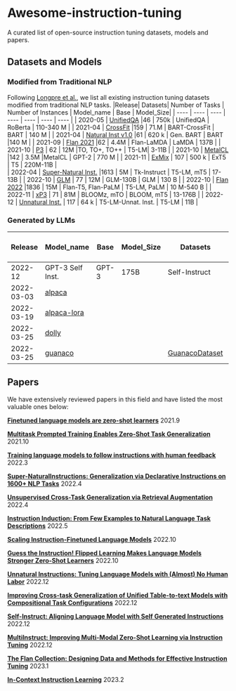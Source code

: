 # Awesome-instruction-tuning
A curated list of open-source instruction tuning datasets, models and papers.
## Datasets and Models

### Modified from Traditional NLP 

Following [Longpre et al.](https://arxiv.org/pdf/2301.13688.pdf), we list all existing instruction tuning datasets modified from traditional NLP tasks.
|Release| Datasets|  Number of Tasks | Number of Instances | Model_name | Base | Model_Size| 
|  ----  | ----  | ----  | ----  | ----  | ----  | ----  | 
| 2020-05 | [UnifiedQA](https://github.com/allenai/unifiedqa) |46 | 750k | UnifiedQA | RoBerta | 110-340 M |
| 2021-04 | [CrossFit](https://github.com/INK-USC/CrossFit) |159 | 71.M | BART-CrossFit | BART | 140 M |
| 2021-04 | [Natural Inst v1.0](https://instructions.apps.allenai.org/) |61 | 620 k | Gen. BART | BART |140 M |
| 2021-09 | [Flan 2021](https://github.com/google-research/FLAN/tree/main#flan-2021) |62 | 4.4M | Flan-LaMDA | LaMDA | 137B |
| 2021-10 | [P3](https://github.com/bigscience-workshop/promptsource) | 62 | 12M |TO, TO+, TO++ | T5-LM| 3-11B | 
| 2021-10 | [MetalCL](https://github.com/facebookresearch/MetaICL) |142 | 3.5M |MetalCL | GPT-2 | 770 M |
| 2021-11 | [ExMix](https://github.com/google-research/text-to-text-transfer-transformer) | 107 | 500 k | ExT5 | T5 | 220M-11B |  
| 2022-04 | [Super-Natural Inst.](https://github.com/allenai/natural-instructions) |1613 | 5M | Tk-Instruct | T5-LM, mT5 | 17-13B |
| 2022-10 | [GLM](https://github.com/THUDM/GLM-130B) | 77 | 12M | GLM-130B | GLM | 130 B |
| 2022-10 | [Flan 2022](https://github.com/google-research/FLAN/tree/main/flan/v2) |1836 | 15M | Flan-T5, Flan-PaLM | T5-LM, PaLM | 10 M-540 B |
| 2022-11 | [xP3](https://huggingface.co/datasets/bigscience/xP3) | 71 | 81M | BLOOMz, mTO | BLOOM, mT5 | 13-176B |
| 2022-12 | [Unnatural Inst.](https://github.com/orhonovich/unnatural-instructions) | 117 | 64 k | T5-LM-Unnat. Inst. | T5-LM | 11B |




### Generated by LLMs
|Release|  Model_name | Base | Model_Size| Datasets | Number of Instances | Language|
|  ----  | ----  | ----  | ----  | ----  | ----  | ----  | 
| 2022-12 | GPT-3 Self Inst. | GPT-3 | 175B | Self-Instruct | 82 k |En | 
| 2022-03-03|[alpaca](https://github.com/tatsu-lab/stanford_alpaca)| | | | |  | 
| 2022-03-19|[alpaca-lora](https://github.com/tloen/alpaca-lora/commits/main)  | | | | | |
| 2022-03-25|[dolly](https://github.com/databrickslabs/dolly)|  | | | | | |
| 2022-03-25|[guanaco](https://huggingface.co/KBlueLeaf/guanaco-7B-leh)| | |[GuanacoDataset](https://huggingface.co/datasets/JosephusCheung/GuanacoDataset)| | |

### 


## Papers

We have extensively reviewed papers in this field and have listed the most valuable ones below:

[**Finetuned language models are zero-shot learners**](https://arxiv.org/abs/2109.01652) 2021.9

[**Multitask Prompted Training Enables Zero-Shot Task Generalization**](https://arxiv.org/abs/2110.08207) 2021.10

[**Training language models to follow instructions with human feedback**](https://arxiv.org/abs/2203.02155) 2022.3
     
[**Super-NaturalInstructions: Generalization via Declarative Instructions on 1600+ NLP Tasks**](https://arxiv.org/abs/2204.07705) 2022.4

[**Unsupervised Cross-Task Generalization via Retrieval Augmentation**](https://arxiv.org/abs/2204.07937) 2022.4
  
[**Instruction Induction: From Few Examples to Natural Language Task Descriptions**](https://arxiv.org/abs/2205.10782) 2022.5
    
[**Scaling Instruction-Finetuned Language Models**](https://arxiv.org/abs/2210.11416) 2022.10

[**Guess the Instruction! Flipped Learning Makes Language Models Stronger Zero-Shot Learners**](https://arxiv.org/abs/2210.02969) 2022.10
   
[**Unnatural Instructions: Tuning Language Models with (Almost) No Human Labor**](https://arxiv.org/abs/2212.09689)  2022.12

[**Improving Cross-task Generalization of Unified Table-to-text Models with Compositional Task Configurations**](https://arxiv.org/abs/2212.08780) 2022.12

[**Self-Instruct: Aligning Language Model with Self Generated Instructions**](https://arxiv.org/abs/2212.10560) 2022.12

[**MultiInstruct: Improving Multi-Modal Zero-Shot Learning via Instruction Tuning**](https://arxiv.org/abs/2212.10773) 2022.12

[**The Flan Collection: Designing Data and Methods for Effective Instruction Tuning**](https://arxiv.org/abs/2301.13688) 2023.1

[**In-Context Instruction Learning**](https://arxiv.org/abs/2302.14691) 2023.2
